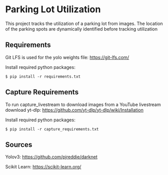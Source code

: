 # Parking Lot Utilization
This project tracks the utilization of a parking lot from images. The location of the parking spots are dynamically identified before tracking utilization

## Requirements
Git LFS is used for the yolo weights file: https://git-lfs.com/

Install required python packages:
```console
$ pip install -r requirements.txt
```

## Capture Requirements
To run capture_livestream to download images from a YouTube livestream download yt-dlp:
https://github.com/yt-dlp/yt-dlp/wiki/Installation

Install required python packages:
```console
$ pip install -r capture_requirements.txt
```

## Sources
Yolov3: https://github.com/pjreddie/darknet

Scikit Learn: https://scikit-learn.org/